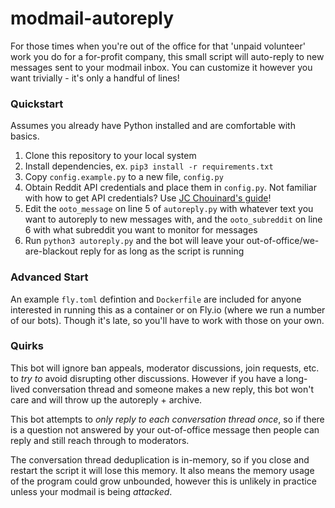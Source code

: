 # modmail-autoreply
For those times when you're out of the office for that 'unpaid volunteer' work you do for a for-profit company, this small script will auto-reply to new messages sent to your modmail inbox. You can customize it however you want trivially - it's only a handful of lines!

### Quickstart

Assumes you already have Python installed and are comfortable with basics.

1. Clone this repository to your local system
2. Install dependencies, ex. `pip3 install -r requirements.txt`
3. Copy `config.example.py` to a new file, `config.py`
4. Obtain Reddit API credentials and place them in `config.py`. Not familiar with how to get API credentials? Use [JC Chouinard's guide](https://www.jcchouinard.com/get-reddit-api-credentials-with-praw/)!
5. Edit the `ooto_message` on line 5 of `autoreply.py` with whatever text you want to autoreply to new messages with, and the `ooto_subreddit` on line 6 with what subreddit you want to monitor for messages
6. Run `python3 autoreply.py` and the bot will leave your out-of-office/we-are-blackout reply for as long as the script is running

### Advanced Start

An example `fly.toml` defintion and `Dockerfile` are included for anyone interested in running this as a container or on Fly.io (where we run a number of our bots). Though it's late, so you'll have to work with those on your own.

### Quirks

This bot will ignore ban appeals, moderator discussions, join requests, etc. to *try to* avoid disrupting other discussions. However if you have a long-lived conversation thread and someone makes a new reply, this bot won't care and will throw up the autoreply + archive.

This bot attempts to *only reply to each conversation thread once*, so if there is a question not answered by your out-of-office message then people can reply and still reach through to moderators.

The conversation thread deduplication is in-memory, so if you close and restart the script it will lose this memory. It also means the memory usage of the program could grow unbounded, however this is unlikely in practice unless your modmail is being *attacked*.
